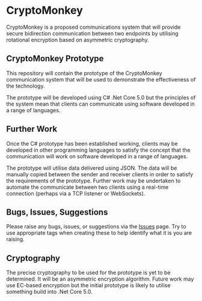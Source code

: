 # CryptoMonkey

CryptoMonkey is a proposed communications system that will provide secure bidirection communication between two endpoints by utilising rotational encryption based on asymmetric cryptography.

## CryptoMonkey Prototype

This repository will contain the prototype of the CryptoMonkey communication system that will be used to demonstrate the effectiveness of the technology.

The prototype will be developed using C# .Net Core 5.0 but the principles of the system mean that clients can communicate using software developed in a range of languages.

## Further Work

Once the C# prototype has been established working, clients may be developed in other programming languages to satisfy the concept that the communication will work on software developed in a range of languages.

The prototype will utilise data delivered using JSON.  The data will be manually copied between the sender and receiver clients in order to satisfy the requirements of the prototype.  Further work may be undertaken to automate the communicate between two clients using a real-time connection (perhaps via a TCP listener or WebSockets).

## Bugs, Issues, Suggestions

Please raise any bugs, issues, or suggestions via the [Issues](https://github.com/memiamap/cryptomonkey-proto/issues) page.  Try to use appropriate tags when creating these to help identify what it is you are raising.

## Cryptography

The precise cryptography to be used for the prototype is yet to be determined.  It will be an asymmetric encryption algorithm.  Future work may use EC-based encryption but the initial prototype is likely to utilise something build into .Net Core 5.0.